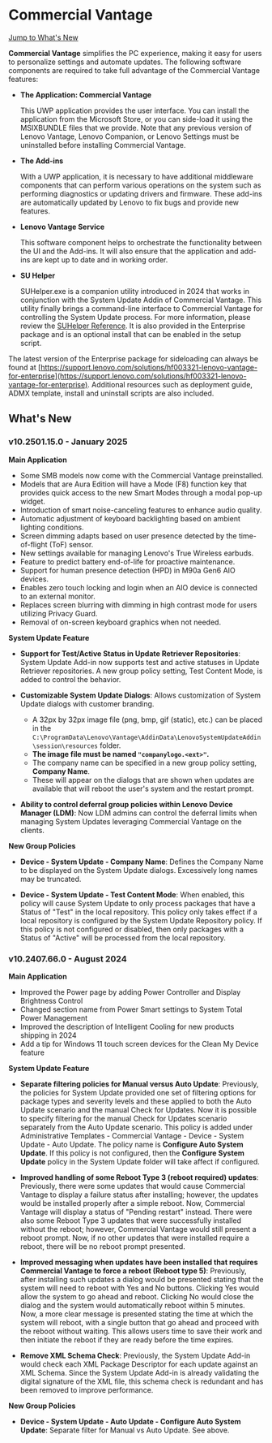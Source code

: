 # Commercial Vantage

[Jump to What's New](#whats-new)

**Commercial Vantage** simplifies the PC experience, making it easy for users to personalize settings and automate updates. The following software components are required to take full advantage of the Commercial Vantage features:

- **The Application: Commercial Vantage**

    This UWP application provides the user interface. You can install the application from the Microsoft Store, or you can side-load it using the MSIXBUNDLE files that we provide. Note that any previous version of Lenovo Vantage, Lenovo Companion, or Lenovo Settings must be uninstalled before installing Commercial Vantage.

- **The Add-ins**

    With a UWP application, it is necessary to have additional middleware components that can perform various operations on the system such as performing diagnostics or updating drivers and firmware. These add-ins are automatically updated by Lenovo to fix bugs and provide new features.

- **Lenovo Vantage Service**

    This software component helps to orchestrate the functionality between the UI and the Add-ins. It will also ensure that the application and add-ins are kept up to date and in working order.

- **SU Helper**

    SUHelper.exe is a companion utility introduced in 2024 that works in conjunction with the System Update Addin of Commercial Vantage. This utility finally brings a command-line interface to Commercial Vantage for controlling the System Update process. For more information, please review the [SUHelper Reference](https://docs.lenovocdrt.com/guides/cv/suhelper).  It is also provided in the Enterprise package and is an optional install that can be enabled in the setup script.

The latest version of the Enterprise package for sideloading can always be found at [https://support.lenovo.com/solutions/hf003321-lenovo-vantage-for-enterprise](https://support.lenovo.com/solutions/hf003321-lenovo-vantage-for-enterprise). Additional resources such as deployment guide, ADMX template, install and uninstall scripts are also included.

## What's New

### v10.2501.15.0 - January 2025

**Main Application**

- Some SMB models now come with the Commercial Vantage preinstalled.
- Models that are Aura Edition will have a Mode (F8) function key that provides quick access to the new Smart Modes through a modal pop-up widget.
- Introduction of smart noise-canceling features to enhance audio quality.
- Automatic adjustment of keyboard backlighting based on ambient lighting conditions.
- Screen dimming adapts based on user presence detected by the time-of-flight (ToF) sensor.
- New settings available for managing Lenovo's True Wireless earbuds.
- Feature to predict battery end-of-life for proactive maintenance.
- Support for human presence detection (HPD) in M90a Gen6 AIO devices.
- Enables zero touch locking and login when an AIO device is connected to an external monitor.
- Replaces screen blurring with dimming in high contrast mode for users utilizing Privacy Guard.
- Removal of on-screen keyboard graphics when not needed.

**System Update Feature**

- **Support for Test/Active Status in Update Retriever Repositories**: System Update Add-in now supports test and active statuses in Update Retriever repositories. A new group policy setting, Test Content Mode, is added to control the behavior.

- **Customizable System Update Dialogs**: Allows customization of System Update dialogs with customer branding.
    - A 32px by 32px image file (png, bmp, gif (static), etc.) can be placed in the ```C:\ProgramData\Lenovo\Vantage\AddinData\LenovoSystemUpdateAddin\session\resources``` folder.
    - **The image file must be named ```"companylogo.<ext>"```.**
    - The company name can be specified in a new group policy setting, **Company Name**.
    - These will appear on the dialogs that are shown when updates are available that will reboot the user's system and the restart prompt.

- **Ability to control deferral group policies within Lenovo Device Manager (LDM)**: Now LDM admins can control the deferral limits when managing System Updates leveraging Commercial Vantage on the clients.

**New Group Policies**

- **Device - System Update - Company Name**: Defines the Company Name to be displayed on the System Update dialogs. Excessively long names may be truncated.

- **Device - System Update - Test Content Mode**: When enabled, this policy will cause System Update to only process packages that have a Status of "Test" in the local repository.  This policy only takes effect if a local repository is configured by the System Update Repository policy.  If this policy is not configured or disabled, then only packages with a Status of "Active" will be processed from the local repository.

### v10.2407.66.0 - August 2024

**Main Application**

- Improved the Power page by adding Power Controller and Display Brightness Control
- Changed section name from Power Smart settings to System Total Power Management
- Improved the description of Intelligent Cooling for new products shipping in 2024
- Add a tip for Windows 11 touch screen devices for the Clean My Device feature

**System Update Feature**

- **Separate filtering policies for Manual versus Auto Update**:  Previously, the policies for System Update provided one set of filtering options for package types and severity levels and these applied to both the Auto Update scenario and the manual Check for Updates. Now it is possible to specify filtering for the manual Check for Updates scenario separately from the Auto Update scenario. This policy is added under Administrative Templates - Commercial Vantage - Device - System Update - Auto Update.  The policy name is **Configure Auto System Update**. If this policy is not configured, then the **Configure System Update** policy in the System Update folder will take affect if configured.

- **Improved handling of some Reboot Type 3 (reboot required) updates**:  Previously, there were some updates that would cause Commercial Vantage to display a failure status after installing; however, the updates would be installed properly after a simple reboot. Now, Commercial Vantage will display a status of "Pending restart" instead. There were also some Reboot Type 3 updates that were successfully installed without the reboot; however, Commercial Vantage would still present a reboot prompt. Now, if no other updates that were installed require a reboot, there will be no reboot prompt presented.

- **Improved messaging when updates have been installed that requires Commercial Vantage to force a reboot (Reboot type 5)**:  Previously, after installing such updates a dialog would be presented stating that the system will need to reboot with Yes and No buttons. Clicking Yes would allow the system to go ahead and reboot.  Clicking No would close the dialog and the system would automatically reboot within 5 minutes. Now, a more clear message is presented stating the time at which the system will reboot, with a single button that go ahead and proceed with the reboot without waiting. This allows users time to save their work and then initiate the reboot if they are ready before the time expires.

- **Remove XML Schema Check**:  Previously, the System Update Add-in would check each XML Package Descriptor for each update against an XML Schema. Since the System Update Add-in is already validating the digital signature of the XML file, this schema check is redundant and has been removed to improve performance.

**New Group Policies**

- **Device - System Update - Auto Update - Configure Auto System Update**: Separate filter for Manual vs Auto Update. See above.
